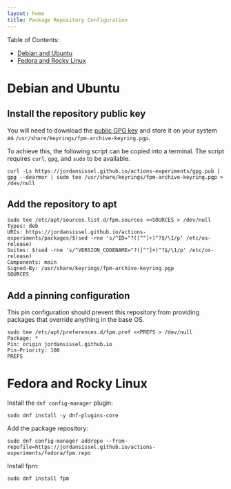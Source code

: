 ```yaml
---
layout: home
title: Package Repository Configuration
---
```


Table of Contents:

* [Debian and Ubuntu](#debian-and-ubuntu)
* [Fedora and Rocky Linux](#fedora-and-rocky-linux)

# Debian and Ubuntu

## Install the repository public key

You will need to download the [public GPG key](gpg.pub) and store it on your system as `/usr/share/keyrings/fpm-archive-keyring.pgp`.

To achieve this, the following script can be copied into a terminal. The script requires `curl`, `gpg`, and `sudo` to be available.

```
curl -Ls https://jordansissel.github.io/actions-experiments/gpg.pub | gpg --dearmor | sudo tee /usr/share/keyrings/fpm-archive-keyring.pgp > /dev/null
```

## Add the repository to apt

```
sudo tee /etc/apt/sources.list.d/fpm.sources <<SOURCES > /dev/null
Types: deb
URIs: https://jordansissel.github.io/actions-experiments/packages/$(sed -rne 's/^ID="?([^"]+)"?$/\1/p' /etc/os-release)
Suites: $(sed -rne 's/^VERSION_CODENAME="?([^"]+)"?$/\1/p' /etc/os-release)
Components: main
Signed-By: /usr/share/keyrings/fpm-archive-keyring.pgp
SOURCES
```

## Add a pinning configuration

This pin configuration should prevent this repository from providing packages that override anything in the base OS.

```
sudo tee /etc/apt/preferences.d/fpm.pref <<PREFS > /dev/null
Package: *
Pin: origin jordansissel.github.io
Pin-Priority: 100
PREFS
```

# Fedora and Rocky Linux

Install the `dnf config-manager` plugin:

```
sudo dnf install -y dnf-plugins-core
```

Add the package repository:

```
sudo dnf config-manager addrepo --from-repofile=https://jordansissel.github.io/actions-experiments/fedora/fpm.repo
```

Install fpm:

```
sudo dnf install fpm
```

